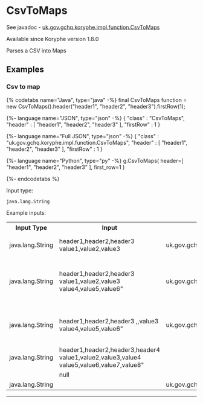 # CsvToMaps
See javadoc - [uk.gov.gchq.koryphe.impl.function.CsvToMaps](ref://../../javadoc/koryphe/uk/gov/gchq/koryphe/impl/function/CsvToMaps.html)

Available since Koryphe version 1.8.0

Parses a CSV into Maps

## Examples

### Csv to map


{% codetabs name="Java", type="java" -%}
final CsvToMaps function = new CsvToMaps().header("header1", "header2", "header3").firstRow(1);

{%- language name="JSON", type="json" -%}
{
  "class" : "CsvToMaps",
  "header" : [ "header1", "header2", "header3" ],
  "firstRow" : 1
}

{%- language name="Full JSON", type="json" -%}
{
  "class" : "uk.gov.gchq.koryphe.impl.function.CsvToMaps",
  "header" : [ "header1", "header2", "header3" ],
  "firstRow" : 1
}

{%- language name="Python", type="py" -%}
g.CsvToMaps( 
  header=[ 
    "header1", 
    "header2", 
    "header3" 
  ], 
  first_row=1 
)

{%- endcodetabs %}

Input type:

```
java.lang.String
```

Example inputs:
<table style="display: block;">
<tr><th>Input Type</th><th>Input</th><th>Result Type</th><th>Result</th></tr>
<tr><td>java.lang.String</td><td>header1,header2,header3
value1,value2,value3</td><td>uk.gov.gchq.koryphe.util.IterableUtil$MappedIterable</td><td>[{header3=value3, header2=value2, header1=value1}]</td></tr>
<tr><td>java.lang.String</td><td>header1,header2,header3
value1,value2,value3
value4,value5,value6&quot;</td><td>uk.gov.gchq.koryphe.util.IterableUtil$MappedIterable</td><td>[{header3=value3, header2=value2, header1=value1}, {header3=value6&quot;, header2=value5, header1=value4}]</td></tr>
<tr><td>java.lang.String</td><td>header1,header2,header3
,,value3
value4,value5,value6&quot;</td><td>uk.gov.gchq.koryphe.util.IterableUtil$MappedIterable</td><td>[{header3=value3, header2=, header1=}, {header3=value6&quot;, header2=value5, header1=value4}]</td></tr>
<tr><td>java.lang.String</td><td>header1,header2,header3,header4
value1,value2,value3,value4
value5,value6,value7,value8&quot;</td><td></td><td>NoSuchElementException: null</td></tr>
<tr><td></td><td>null</td><td></td><td>null</td></tr>
<tr><td>java.lang.String</td><td></td><td>uk.gov.gchq.koryphe.util.IterableUtil$MappedIterable</td><td>[]</td></tr>
</table>

-----------------------------------------------

